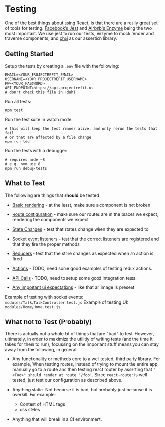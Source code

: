 # Testing
One of the best things about using React, is that there are a really great set of tools
for testing.  [Facebook's Jest](https://facebook.github.io/jest/) and [Airbnb's Enzyme](http://airbnb.io/enzyme/) being the two most important.  We use jest to run our tests, enzyme to mock render and traverse components, and [chai](http://chaijs.com/) as our assertion library.

## Getting Started
Setup the tests by creating a `.env` file with the following:
```
EMAIL=<YOUR_PROJECTREFIT_EMAIL>
USERNAME=<YOUR_PROJECTREFIT_USERNAME>
PW=<YOUR_PASSWORD>
API_ENDPOINT=https://api.projectrefit.us
# don't check this file in (duh)
```

Run all tests:
```
npm test
```

Run the test suite in watch mode:
```
# this will keep the test runner alive, and only rerun the tests that fail
# or that are affected by a file change
npm run tdd
```

Run the tests with a debugger:
```
# requires node ~8
# e.g. nvm use 8
npm run debug-tests
```

## What to Test
The following are things that **should** be tested

* [Basic rendering](https://github.com/prjctrft/mantenuto/blob/master/src/modules/App/components/Footer.test.js) - at the least, make sure a component is not broken

* [Route configuration](https://github.com/prjctrft/mantenuto/blob/master/src/modules/Listen/index.test.js) - make sure our routes are in the places we expect, rendering the components we expect

* [State Changes](https://github.com/prjctrft/mantenuto/blob/master/src/modules/Talk/TalkController.test.js) - test that states change when they are expected to

* [Socket event listeners](https://github.com/prjctrft/mantenuto/blob/master/src/modules/Talk/TalkController.test.js) - test that the correct listeners are registered and that they fire the proper methods

* [Reducers](https://github.com/prjctrft/mantenuto/blob/master/src/modules/Auth/redux.test.js) - test that the store changes as expected when an action is fired

* [Actions]() - TODO, need some good examples of testing redux actions.

* [API Calls]() - TODO, need to setup some good integration tests.

* [Any important ui expectations](https://github.com/prjctrft/mantenuto/blob/master/src/modules/Home/Home.test.js) - like that an image is present

Example of testing with socket events:
`modules/Talk/TalkController.test.js`
Example of testing UI:
`modules/Home/Home.test.js`

## What not to Test (Probably)
There is actually not a whole lot of things that are "bad" to test.  However, ultimately, in order to maximize the utilitiy of writing tests (and the time it takes for them to run), focussing on the important stuff means you can stay away from the following, in general:

* Any functionality or methods core to a well tested, third party library.  For example, When testing routes, instead of trying to mount the entire app, manually go to a route and then testing react router by asserting that `"<Foo>" should render at route '/foo'`.  Since `react-router` is well tested, just test our configuration as described above.

* Anything static.  Not because it is bad, but probably just because it is overkill.  For example:
  * Content of HTML tags
  * css styles

* Anything that will break in a CI environment.
